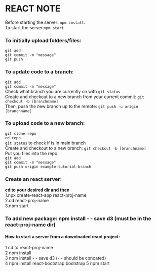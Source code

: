 # REACT NOTE

Before starting the server: `npm install`.<br>
To start the server:`npm start`<br>

### To initially upload folders/files:
`git add .`<br>
`git commit -m "message"`<br>
`git push`

### To update code to a branch:<br>
`git add .`<br>
`git commit -m "message"`<br>
Check what branch you are currently on with `git status` <br>
Create and checkout to a new branch from your current commit: `git checkout -b [branchname]`<br>
Then, push the new branch up to the remote: `git push -u origin [branchname]`

### To upload code to a new branch:<br>
`git clone repo`<br>
`cd repo`<br>
`git status` to check if is in main branch<br>
Create and checkout to a new branch: `git checkout -b [branchname]`<br>
Put you files into the repo<br>
`git add .`<br>
`git commit -m "message"`<br>
`git push origin example-tutorial-branch`


### Create an react server:<br>
**cd to your desired dir and then<br>**
1.npx create-react-app react-proj-name<br>
2.cd react-proj-name<br>
3.npm start<br>

### To add new package: npm install - - save d3 (must be in the react-proj-name dir)<br>

#### How to start a server from a downloaded react project:<br>
1 cd to react-proj-name<br>
2 npm install<br>
3 npm install - - save d3 (- - should be concated)<br>
4 npm install react-bootstrap bootstrap
5 npm start<br>

